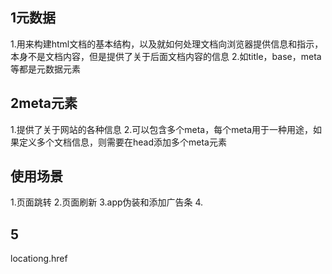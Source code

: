 ## 1元数据
1.用来构建html文档的基本结构，以及就如何处理文档向浏览器提供信息和指示，本身不是文档内容，但是提供了关于后面文档内容的信息
2.如title，base，meta等都是元数据元素

## 2meta元素
1.提供了关于网站的各种信息
2.可以包含多个meta，每个meta用于一种用途，如果定义多个文档信息，则需要在head添加多个meta元素

## 使用场景
1.页面跳转
2.页面刷新
3.app伪装和添加广告条
4.


## 5
locationg.href
